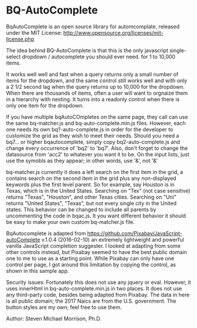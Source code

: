 # BQ-AutoComplete
BqAutoComplete is an open source library for automcomplate, released under the MIT License: http://www.opensource.org/licenses/mit-license.php

The idea behind BQ-AutoComplete is that this is the only javascript single-select dropdown / autocomplete you should ever need. for 1 to 10,000 items.

It works well well and fast when a query returns only a small number of items for the dropdown, 
and the same control still works well and with only a 2 1/2 second lag when the query returns up to 10,000 for the dropdown. 
When there are thousands of items, often a user will want to orgnaize them in a hierarchy with nesting. 
It turns into a readonly control when there is only one item for the dropdown.

If you have multiple bqAutoCOmpletes on the same page, they call can use the same bq-matcher.js and bq-auto-complete.min.js files.
However, each one needs its own bq?-auto-complete.js in order for the developer to customize the grid as they wish to meet their needs.
Should you need a bq7... or higher bqautocomplete, simply copy bq2-auto-complete.js and change every occurrence of 'bq2' to 'bq7'.
Also, don't forget to change the datasource from 'acc2' to whatever you want it to be.
On the input lists, just use the symobls as they appear; in other words, use '&', not '&amp;'

bq-matcher.js currently it does a left search on the first item in the grid, a contains search on the second item in the grid plus any non-displayed keywords plus the first level parent.
So for example, say Houston is in Texas, which is in the United States. Searching on "Tex" (not case sensitive) returns "Texas", "Houston", and other Texas cities.
Searching on "Uni" returns "United States", "Texas", but not every single city in the United states.
This behavior can be changed to include all parents by uncommenting the code in bqac.js.
It you want different behavior it should be easy to make your own custom bq-matcher.js file.

BqAutocomplete is adapted from https://github.com/Pixabay/JavaScript-autoComplete v.1.0.4 (2016-02-10) an extremely lightweight and powerful vanilla JavaScript completion suggester.
I looked at adapting from some other controls instead, but Pixabay seemed to have the best public domain one to me to use as a starting point.
While Pixabay can only have one control per page, I got around this limitation by copying the control, as shown in this sample app.

Security issues: Fortunately this does not use any jquery or eval. However, it uses innerHtml in bq-auto-complete.min.js in two places.
It does not use any third-party code, besides being adapted from Pixabay.
The data in here is all public domain; the 2017 Naics are from the U.S. government.
The button styles are my own; feel free to use them.

Author: Steven Michael Morrison, Ph.D.

